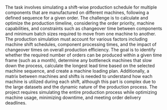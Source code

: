 The task involves simulating a shift-wise production schedule for multiple components that are manufactured on different machines, following a defined sequence for a given order. The challenge is to calculate and optimize the production timeline, considering the order priority, machine capabilities, and constraints such as changeover time between components and minimum batch sizes required to move from one machine to another. The production simulation must account for various factors including machine shift schedules, component processing times, and the impact of changeover times on overall production efficiency. The goal is to identify whether the required number of orders can be produced within a given time frame (such as a month), determine any bottleneck machines that slow down the process, calculate the longest lead time based on the selected machine sequence, and create a machine loading plan. Additionally, a matrix between machines and shifts is needed to understand how each machine is utilized during each shift, although this part is complex due to the large datasets and the dynamic nature of the production process. The project requires simulating the entire production process while optimizing machine usage, minimizing downtime, and meeting order delivery deadlines.







